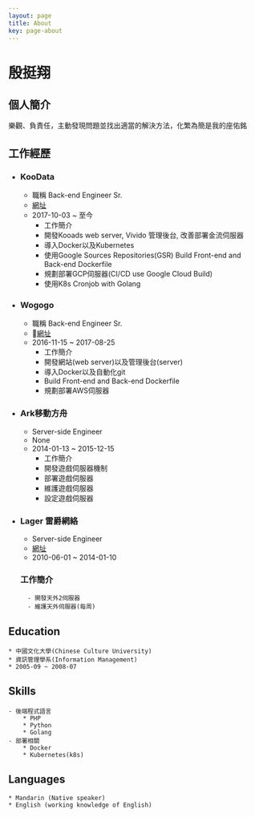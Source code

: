 ```yaml
---
layout: page
title: About
key: page-about
---
```

# 殷挺翔


## 個人簡介
樂觀、負責任，主動發現問題並找出適當的解決方法，化繁為簡是我的座佑銘

## 工作經歷
* ### KooData
	* 職稱 Back-end Engineer Sr.
	* [網址](https://www.koodata.com.tw/)
	* 2017-10-03 ~ 至今
	    * 工作簡介
	    * 開發Kooads web server, Vivido 管理後台, 改善部署金流伺服器
	    * 導入Docker以及Kubernetes
	    * 使用Google Sources Repositories(GSR) Build Front-end and Back-end Dockerfile
	    * 規劃部署GCP伺服器(CI/CD use Google Cloud Build)
	    * 使用K8s Cronjob with Golang

* ### Wogogo
	* 職稱 Back-end Engineer Sr.
	* [網址](https://www.wogogo.com/)
	* 2016-11-15 ~ 2017-08-25
	    * 工作簡介
	    * 開發網站(web server)以及管理後台(server)
    	* 導入Docker以及自動化git
    	* Build Front-end and Back-end Dockerfile
    	* 規劃部署AWS伺服器

* ### Ark移動方舟
	* Server-side Engineer
	* None
	* 2014-01-13 ~ 2015-12-15
	    * 工作簡介
	    * 開發遊戲伺服器機制
    	* 部署遊戲伺服器
    	* 維護遊戲伺服器
    	* 設定遊戲伺服器

* ### Lager 雷爵網絡
	*  Server-side Engineer
	*  [網址](http://mo.lager.com.tw/)
	*  2010-06-01 ~ 2014-01-10
	
	### 工作簡介
	    - 開發天外2伺服器
    	- 維護天外伺服器(每周)

## Education
    * 中國文化大學(Chinese Culture University)
    * 資訊管理學系(Information Management)
    * 2005-09 ~ 2008-07

## Skills
    - 後端程式語言
    	* PHP
    	* Python
    	* Golang
    - 部署相關
    	* Docker 
    	* Kubernetes(k8s)

## Languages
    * Mandarin (Native speaker)
    * English (working knowledge of English)





